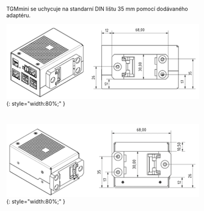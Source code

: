 TGMmini se uchycuje na standarní DIN lištu 35&nbsp;mm pomocí dodávaného adaptéru.

![TGZ-S-400-3/9 Mounting Front](../img/mounting1.png){: style="width:80%;" }

<br>

![TGZ-S-400-3/9 Mounting Top](../img/mounting2.png){: style="width:80%;" }